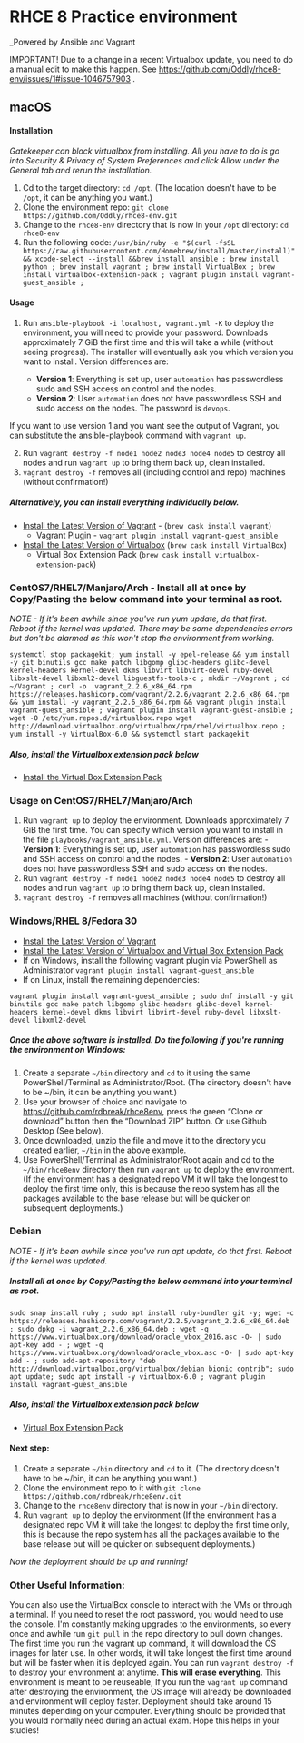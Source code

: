 # RHCE 8 Practice environment
_Powered by Ansible and Vagrant

IMPORTANT! Due to a change in a recent Virtualbox update, you need to do a manual edit to make this happen. See https://github.com/Oddly/rhce8-env/issues/1#issue-1046757903 .

## macOS

#### Installation

_Gatekeeper can block virtualbox from installing. All you have to do is go into Security & Privacy of System Preferences and click Allow under the General tab and rerun the installation._

1. Cd to the target directory: `cd /opt`.  (The location doesn't have to be `/opt`, it can be anything you want.)
2. Clone the environment repo: `git clone https://github.com/Oddly/rhce8-env.git`
3. Change to the `rhce8-env` directory that is now in your `/opt` directory: `cd rhce8-env`
4. Run the following code:
`/usr/bin/ruby -e "$(curl -fsSL https://raw.githubusercontent.com/Homebrew/install/master/install)" && xcode-select --install &&brew install ansible ; brew install python ; brew install vagrant ; brew install VirtualBox ; brew install virtualbox-extension-pack ; vagrant plugin install vagrant-guest_ansible ;`

#### Usage

1. Run `ansible-playbook -i localhost, vagrant.yml -K` to deploy the environment, you will need to provide your password. Downloads approximately 7 GiB the first time and this will take a while (without seeing progress). The installer will eventually ask you which version you want to install.
Version differences are:

	- **Version 1**: Everything is set up, user `automation` has passwordless sudo and SSH access on control and the nodes.
	- **Version 2**:  User `automation` does not have passwordless SSH and sudo access on the nodes. The password is `devops`.

If you want to use version 1 and you want see the output of Vagrant, you can substitute the ansible-playbook command with `vagrant up`.

2. Run `vagrant destroy -f node1 node2 node3 node4 node5` to destroy all nodes and run `vagrant up` to bring them back up, clean installed.
3. `vagrant destroy -f` removes all (including control and repo) machines (without confirmation!)

##### Alternatively, you can install everything individually below.
- [Install the Latest Version of Vagrant](https://www.vagrantup.com/downloads.html) - (`brew cask install vagrant`)
    - Vagrant Plugin - `vagrant plugin install vagrant-guest_ansible`
- [Install the Latest Version of Virtualbox](https://www.virtualbox.org/wiki/Downloads) (`brew cask install VirtualBox`)
    - Virtual Box Extension Pack (`brew cask install virtualbox-extension-pack`)


### CentOS7/RHEL7/Manjaro/Arch - Install all at once by Copy/Pasting the below command into your terminal as root.
_NOTE - If it's been awhile since you've run yum update, do that first. Reboot if the kernel was updated. There may be some dependencies errors but don't be alarmed as this won't stop the environment from working._
```
systemctl stop packagekit; yum install -y epel-release && yum install -y git binutils gcc make patch libgomp glibc-headers glibc-devel kernel-headers kernel-devel dkms libvirt libvirt-devel ruby-devel libxslt-devel libxml2-devel libguestfs-tools-c ; mkdir ~/Vagrant ; cd ~/Vagrant ; curl -o  vagrant_2.2.6_x86_64.rpm https://releases.hashicorp.com/vagrant/2.2.6/vagrant_2.2.6_x86_64.rpm && yum install -y vagrant_2.2.6_x86_64.rpm && vagrant plugin install vagrant-guest_ansible ; vagrant plugin install vagrant-guest-ansible ; wget -O /etc/yum.repos.d/virtualbox.repo wget http://download.virtualbox.org/virtualbox/rpm/rhel/virtualbox.repo ; yum install -y VirtualBox-6.0 && systemctl start packagekit
```
##### Also, install the Virtualbox extension pack below
- [Install the Virtual Box Extension Pack](https://www.virtualbox.org/wiki/Downloads)

### Usage on CentOS7/RHEL7/Manjaro/Arch
1. Run `vagrant up` to deploy the environment. Downloads approximately 7 GiB the first time. You can specify which version you want to install in the file `playbooks/vagrant_ansible.yml`.
Version differences are:
        - **Version 1**: Everything is set up, user `automation` has passwordless sudo and SSH access on control and the nodes.
        - **Version 2**:  User `automation` does not have passwordless SSH and sudo access on the nodes.
2. Run `vagrant destroy -f node1 node2 node3 node4 node5` to destroy all nodes and run `vagrant up` to bring them back up, clean installed.
3. `vagrant destroy -f` removes all machines (without confirmation!)

### Windows/RHEL 8/Fedora 30
- [Install the Latest Version of Vagrant](https://www.vagrantup.com/downloads.html)
- [Install the Latest Version of Virtualbox and Virtual Box Extension Pack](https://www.virtualbox.org/wiki/Downloads)
- If on Windows, install the following vagrant plugin via PowerShell as Administrator `vagrant plugin install vagrant-guest_ansible` 
- If on Linux, install the remaining dependencies:
```
vagrant plugin install vagrant-guest_ansible ; sudo dnf install -y git binutils gcc make patch libgomp glibc-headers glibc-devel kernel-headers kernel-devel dkms libvirt libvirt-devel ruby-devel libxslt-devel libxml2-devel 
```

##### Once the above software is installed. Do the following if you're running the environment on Windows:
1. Create a separate `~/bin` directory and `cd` to it using the same PowerShell/Terminal as Administrator/Root.  (The directory doesn't have to be ~/bin, it can be anything you want.)
2. Use your browser of choice and navigate to https://github.com/rdbreak/rhce8env, press the green “Clone or download” button then the “Download ZIP” button. Or use Github Desktop (See below).
3. Once downloaded, unzip the file and move it to the directory you created earlier, `~/bin` in the above example.
4. Use PowerShell/Terminal as Administrator/Root again and cd to the `~/bin/rhce8env` directory then run `vagrant up` to deploy the environment. (If the environment has a designated repo VM it will take the longest to deploy the first time only, this is because the repo system has all the packages available to the base release but will be quicker on subsequent deployments.)


### Debian
_NOTE - If it's been awhile since you've run apt update, do that first. Reboot if the kernel was updated._

##### Install all at once by Copy/Pasting the below command into your terminal as root.
```
sudo snap install ruby ; sudo apt install ruby-bundler git -y; wget -c https://releases.hashicorp.com/vagrant/2.2.5/vagrant_2.2.6_x86_64.deb ; sudo dpkg -i vagrant_2.2.6_x86_64.deb ; wget -q https://www.virtualbox.org/download/oracle_vbox_2016.asc -O- | sudo apt-key add - ; wget -q https://www.virtualbox.org/download/oracle_vbox.asc -O- | sudo apt-key add - ; sudo add-apt-repository "deb http://download.virtualbox.org/virtualbox/debian bionic contrib"; sudo apt update; sudo apt install -y virtualbox-6.0 ; vagrant plugin install vagrant-guest_ansible
```
##### Also, install the Virtualbox extension pack below
- [Virtual Box Extension Pack](https://www.virtualbox.org/wiki/Downloads)

#### Next step:
1. Create a separate `~/bin` directory and `cd` to it.  (The directory doesn't have to be ~/bin, it can be anything you want.)
2. Clone the environment repo to it with `git clone https://github.com/rdbreak/rhce8env.git`
3. Change to the `rhce8env` directory that is now in your `~/bin` directory.
4. Run `vagrant up` to deploy the environment (If the environment has a designated repo VM it will take the longest to deploy the first time only, this is because the repo system has all the packages available to the base release but will be quicker on subsequent deployments.)

_Now the deployment should be up and running!_

### Other Useful Information:
You can also use the VirtualBox console to interact with the VMs or through a terminal. If you need to reset the root password, you would need to use the console. I'm constantly making upgrades to the environments, so every once and awhile run `git pull` in the repo directory to pull down changes. The first time you run the vagrant up command, it will download the OS images for later use. In other words, it will take longest the first time around but will be faster when it is deployed again. You can run `vagrant destroy -f` to destroy your environment at anytime. **This will erase everything**. This environment is meant to be reuseable, If you run the `vagrant up` command after destroying the environment, the OS image will already be downloaded and environment will deploy faster. Deployment should take around 15 minutes depending on your computer. Everything should be provided that you would normally need during an actual exam. Hope this helps in your studies!

